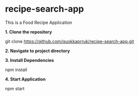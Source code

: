 # recipe-search-app
This is a Food Recipe Application

**1. Clone the repository**

   git clone https://github.com/quokkaprruk/recipe-search-app.git

**2. Navigate to project directory**

**3. Install Dependencies**

   npm install

**4. Start Application**

   npm start
